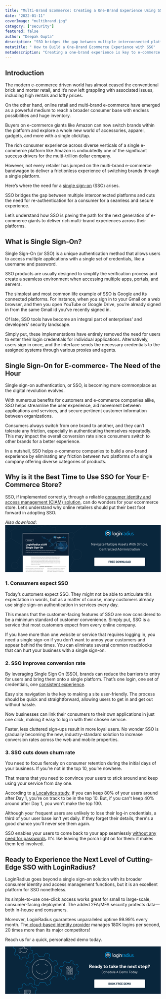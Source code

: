 ```yaml
---
title: "Multi-Brand Ecommerce: Creating a One-Brand Experience Using SSO"
date: "2022-01-11"
coverImage: "multibrand.jpg"
category: ["security"]
featured: false 
author: "Deepak Gupta"
description: "SSO bridges the gap between multiple interconnected platforms and cuts the need for re-authentication for a consumer. Let’s understand how SSO is paving the path for the next generation of e-commerce giants to deliver rich multi-brand experiences across their platforms."
metatitle: " How to Build a One-Brand Ecommerce Experience with SSO"
metadescription: "Creating a one-brand experience is key to e-commerce success. Learn how single sign-on helps deliver rich consumer experiences across diverse platforms."
---
```



## Introduction 

The modern e-commerce driven world has almost ceased the conventional brick and mortar retail, and it’s now left grappling with associated issues, including high rentals and lofty prices.

On the other hand, online retail and multi-brand e-commerce have emerged as a powerful medium to reach a broader consumer base with endless possibilities and huge inventory. 

Buyers on e-commerce giants like Amazon can now switch brands within the platform and explore a whole new world of accessories, apparel, gadgets, and more with a single click/tap. 

The rich consumer experience across diverse verticals of a single e-commerce platform like Amazon is undoubtedly one of the significant success drivers for the multi-trillion dollar company. 

However, not every retailer has jumped on the multi-brand e-commerce bandwagon to deliver a frictionless experience of switching brands through a single platform. 

Here’s where the need for a [single sign-on](https://www.loginradius.com/single-sign-on/) (SSO) arises. 

SSO bridges the gap between multiple interconnected platforms and cuts the need for re-authentication for a consumer for a seamless and secure experience. 

Let’s understand how SSO is paving the path for the next generation of e-commerce giants to deliver rich multi-brand experiences across their platforms. 


## What is Single Sign-On? 

Single Sign-On (or SSO) is a unique authentication method that allows users to access multiple applications with a single set of credentials, like a username and password. 

SSO products are usually designed to simplify the verification process and create a seamless environment when accessing multiple apps, portals, and servers.

The simplest and most common life example of SSO is Google and its connected platforms. For instance, when you sign in to your Gmail on a web browser, and then you open YouTube or Google Drive, you’re already signed in from the same Gmail id you’ve recently signed in. 

Of late, SSO tools have become an integral part of enterprises' and developers' security landscape. 

Simply put, these implementations have entirely removed the need for users to enter their login credentials for individual applications. Alternatively, users sign in once, and the interface sends the necessary credentials to the assigned systems through various proxies and agents. 


## Single Sign-On for E-commerce- The Need of the Hour

Single sign-on authentication, or SSO, is becoming more commonplace as the digital revolution evolves. 

With numerous benefits for customers and e-commerce companies alike, SSO helps streamline the user experience, aid movement between applications and services, and secure pertinent customer information between organizations.

Consumers always switch from one brand to another, and they can’t tolerate any friction, especially in authenticating themselves repeatedly. This may impact the overall conversion rate since consumers switch to other brands for a better experience. 

In a nutshell, SSO helps e-commerce companies to build a one-brand experience by eliminating any friction between two platforms of a single company offering diverse categories of products. 


## Why is it the Best Time to Use SSO for Your E-Commerce Store? 

SSO, if implemented correctly, through a reliable [consumer identity and access management (CIAM) solution](https://www.loginradius.com/blog/start-with-identity/customer-identity-and-access-management/), can do wonders for your ecommerce store. Let’s understand why online retailers should put their best foot forward in adopting SSO. 

*Also download*: [![LR-SSO](LR-SSO.png)](https://www.loginradius.com/resource/loginradius-single-sign-on/)


### 1. Consumers expect SSO

Today’s customers expect SSO. They might not be able to articulate this expectation in words, but as a matter of course, many customers already use single sign-on authentication in services every day. 

This means that the customer-facing features of SSO are now considered to be a minimum standard of customer convenience. Simply put, SSO is a service that most customers expect from every online company.

If you have more than one website or service that requires logging in, you need a single sign-on if you don’t want to annoy your customers and appear behind the times. You can eliminate several common roadblocks that can hurt your business with a single sign-on.


### 2. SSO improves conversion rate

By leveraging Single Sign On (SSO), brands can reduce the barriers to entry for users and bring them onto a single platform. That’s one login, one set of credentials, one [consistent experience](https://www.loginradius.com/customer-experience-solutions/).

Easy site navigation is the key to making a site user-friendly. The process should be quick and straightforward, allowing users to get in and get out without hassle.

Now businesses can link their consumers to their own applications in just one click, making it easy to log in with their chosen service.

Faster, less cluttered sign-ups result in more loyal users. No wonder SSO is gradually becoming the new, industry-standard solution to increase conversion rates across the web and mobile properties.


### 3. SSO cuts down churn rate

You need to focus fiercely on consumer retention during the initial days of your business. If you’re not in the top 10, you’re nowhere. 

That means that you need to convince your users to stick around and keep using your service from day one.

According to [a Localytics study](https://andrewchen.com/new-data-shows-why-losing-80-of-your-mobile-users-is-normal-and-that-the-best-apps-do-much-better/), if you can keep 80% of your users around after Day 1, you're on track to be in the top 10. But, if you can't keep 40% around after Day 1, you won't make the top 100.

Although your frequent users are unlikely to lose their log-in credentials, a third of your user base isn't yet daily. If they forget their details, there's a good chance you'll never see them again.

SSO enables your users to come back to your app seamlessly [without any need for passwords](https://www.loginradius.com/blog/start-with-identity/passwordless-authentication-the-future-of-identity-and-security/). It's like leaving the porch light on for them: it makes them feel involved.


## Ready to Experience the Next Level of Cutting-Edge SSO with LoginRadius? 

LoginRadius goes beyond a single sign-on solution with its broader consumer identity and access management functions, but it is an excellent platform for SSO nonetheless. 

Its simple-to-use one-click access works great for small to large-scale, consumer-facing deployment. The added 2FA/MFA security protects data—both in-house and consumers.

Moreover, LoginRadius guarantees unparalleled uptime 99.99% every month. The[ cloud-based identity provider](https://www.loginradius.com/) manages 180K logins per second, 20 times more than its major competitors!

Reach us for a quick, personalized demo today. 



[![book-free-demo-loginradius](../../assets/book-a-demo-loginradius.png)](https://www.loginradius.com/book-a-demo/)
